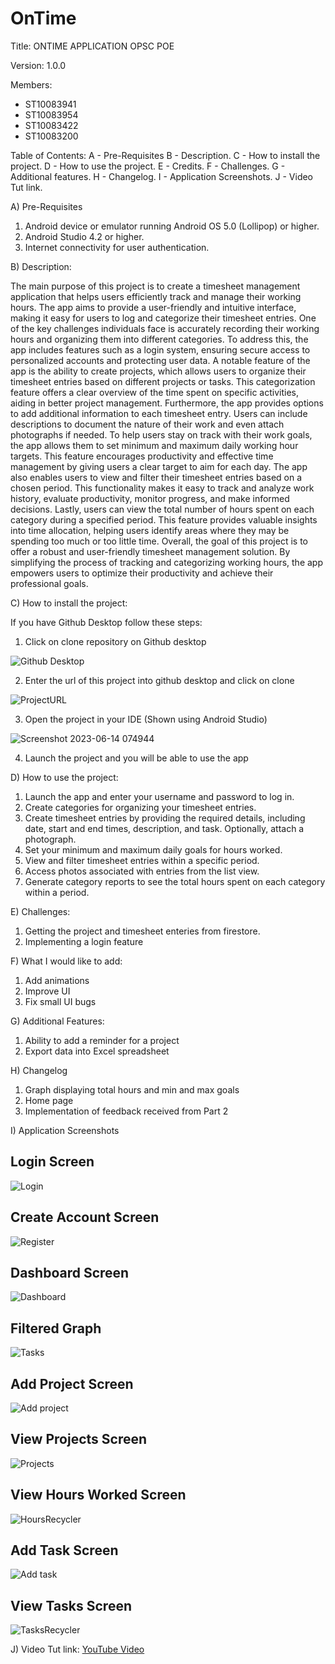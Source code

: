 # OnTime

Title: ONTIME APPLICATION OPSC POE

Version: 1.0.0

Members:
 - ST10083941
 - ST10083954
 - ST10083422
 - ST10083200
 

Table of Contents:
 A - Pre-Requisites
 B - Description.
 C - How to install the project.
 D - How to use the project.
 E - Credits.
 F - Challenges.
 G - Additional features.
 H - Changelog.
 I - Application Screenshots.
 J - Video Tut link.

A) Pre-Requisites

1) Android device or emulator running Android OS 5.0 (Lollipop) or higher.
2) Android Studio 4.2 or higher.
3) Internet connectivity for user authentication.

B) Description: 

The main purpose of this project is to create a timesheet management application that helps users efficiently track and manage their working hours.
The app aims to provide a user-friendly and intuitive interface, making it easy for users to log and categorize their timesheet entries.
One of the key challenges individuals face is accurately recording their working hours and organizing them into different categories.
To address this, the app includes features such as a login system, ensuring secure access to personalized accounts and protecting user data.
A notable feature of the app is the ability to create projects, which allows users to organize their timesheet entries based on different projects or tasks. 
This categorization feature offers a clear overview of the time spent on specific activities, aiding in better project management.
Furthermore, the app provides options to add additional information to each timesheet entry. Users can include descriptions to document the nature of their work and even attach photographs if needed.
To help users stay on track with their work goals, the app allows them to set minimum and maximum daily working hour targets. 
This feature encourages productivity and effective time management by giving users a clear target to aim for each day.
The app also enables users to view and filter their timesheet entries based on a chosen period. 
This functionality makes it easy to track and analyze work history, evaluate productivity, monitor progress, and make informed decisions.
Lastly, users can view the total number of hours spent on each category during a specified period. 
This feature provides valuable insights into time allocation, helping users identify areas where they may be spending too much or too little time.
Overall, the goal of this project is to offer a robust and user-friendly timesheet management solution. 
By simplifying the process of tracking and categorizing working hours, the app empowers users to optimize their productivity and achieve their professional goals.

C) How to install the project:

If you have Github Desktop follow these steps: 

1) Click on clone repository on Github desktop

![Github Desktop](https://github.com/cgov-0406/OPSC7311_POE/assets/63053721/e0b5932c-ebbb-441b-bb9c-61fc85d91c02)

2) Enter the url of this project into github desktop and click on clone 

![ProjectURL](https://github.com/cgov-0406/OPSC7311_POE/assets/63053721/b8caad23-0c97-449f-8775-66261ab60671)

3) Open the project in your IDE (Shown using Android Studio) 

![Screenshot 2023-06-14 074944](https://github.com/cgov-0406/OPSC7311_POE/assets/63053721/1ba3678c-21ca-497f-a22d-d9ada101190c)

4) Launch the project and you will be able to use the app

D) How to use the project:
1. Launch the app and enter your username and password to log in.
2. Create categories for organizing your timesheet entries.
3. Create timesheet entries by providing the required details, including date, start and end times, description, and task. Optionally, attach a photograph.
4. Set your minimum and maximum daily goals for hours worked.
5. View and filter timesheet entries within a specific period.
6. Access photos associated with entries from the list view.
7. Generate category reports to see the total hours spent on each category within a period.


E) Challenges:

1) Getting the project and timesheet enteries from firestore. 
2) Implementing a login feature

F) What I would like to add:

1) Add animations 
2) Improve UI 
3) Fix small UI bugs

G) Additional Features:

1) Ability to add a reminder for a project
2) Export data into Excel spreadsheet

H) Changelog

1)  Graph displaying total hours and min and max goals
2)  Home page
3)  Implementation of feedback received from Part 2

I) Application Screenshots 


## Login Screen
 ![Login](https://github.com/cgov-0406/OPSC7311_POE/assets/101722512/48625d90-5feb-4858-b4f7-f5c2d5cdea53)


## Create Account Screen
 ![Register](https://github.com/cgov-0406/OPSC7311_POE/assets/101722512/7226ab75-90fa-4a34-b916-df4fcc46d101)


## Dashboard Screen
 ![Dashboard](https://github.com/cgov-0406/OPSC7311_POE/assets/101722512/385c970c-3aa8-41f4-9d52-b2317d35fa3e)

## Filtered Graph
![Tasks](https://github.com/cgov-0406/OPSC7311_POE/assets/101722512/97a0f9b1-ef96-41f3-aac2-f748b693418c)

## Add Project Screen
 ![Add project](https://github.com/cgov-0406/OPSC7311_POE/assets/101722512/7b5501ea-6380-4ecb-9fcf-ac1e7bf095f3)



## View Projects Screen
 ![Projects](https://github.com/cgov-0406/OPSC7311_POE/assets/101722512/7b27b722-178b-4dfc-9716-495ddc53f397)


## View Hours Worked Screen
![HoursRecycler](https://github.com/cgov-0406/OPSC7311_POE/assets/101722512/925adcd0-0cbf-41e3-9d28-87769fd5e802)


## Add Task Screen
![Add task](https://github.com/cgov-0406/OPSC7311_POE/assets/101722512/334b8428-6b35-4cd8-a1ce-4406c86fc9c7)


  ## View Tasks Screen 
![TasksRecycler](https://github.com/cgov-0406/OPSC7311_POE/assets/101722512/92b890d9-28f6-4b55-bbf0-362a2a4e5e2b)






    

 
J) Video Tut link: [YouTube Video](https://www.youtube.com/watch?v=-PBK7cLDIJ0)



